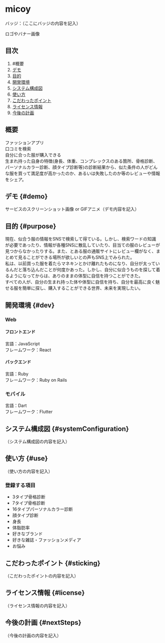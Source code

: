 # micoy
バッジ：（ここにバッジの内容を記入）

ロゴやバナー画像

## 目次
1. #概要
2. [デモ](#demo)
3. [目的](#purpose)
4. [開発環境](#dev)
5. [システム構成図](#systemConfiguration)
6. [使い方](#use)
7. [こだわったポイント](#sticking)
8. [ライセンス情報](#license)
9. [今後の計画](#nextSteps)

## 概要
ファッションアプリ<br>
口コミを検索<br>
自分に合った服が購入できる<br>
生まれ持った自身の特徴(身長、体重、コンプレックスのある箇所、骨格診断、パーソナルカラー診断、顔タイプ診断等)の診断結果から、似た条件の人がどんな服を買って満足度が高かったのか、あるいは失敗したのか等のレビューや情報をシェア。

## デモ {#demo}
サービスのスクリーンショット画像 or GIFアニメ（デモ内容を記入）

## 目的 {#purpose}
現在、似合う服の情報をSNSで検索して得ている。しかし、検索ワードの知識が必要であったり、情報が各種SNSに散乱していたり、目当ての服のレビューが見つからなかったりする。また、とある服の通販サイトにレビュー欄がなく、まとめて見ることができる場所が欲しいとの声もSNS上でみられた。<br>
私は、以前買った服を着たらマネキンとかけ離れたものになり、自分が太っているんだと落ち込んだことが何度かあった。しかし、自分に似合うものを探して着るようになってからは、ありのままの体型に自信を持つことができた。<br>
すべての人が、自分の生まれ持った体や体型に自信を持ち、自分を最高に良く魅せる服を簡単に探し、購入することができる世界、未来を実現したい。

## 開発環境 {#dev}
### Web
#### フロントエンド
言語：JavaScript<br>
フレームワーク：React
#### バックエンド
言語：Ruby<br>
フレームワーク：Ruby on Rails
### モバイル
言語：Dart<br>
フレームワーク：Flutter

## システム構成図 {#systemConfiguration}
（システム構成図の内容を記入）

## 使い方 {#use}
（使い方の内容を記入）

### 登録する項目
- 3タイプ骨格診断
- 7タイプ骨格診断
- 16タイプパーソナルカラー診断
- 顔タイプ診断
- 身長
- 体脂肪率
- 好きなブランド
- 好きな雑誌・ファッションメディア
- お悩み

## こだわったポイント {#sticking}
（こだわったポイントの内容を記入）

## ライセンス情報 {#license}
（ライセンス情報の内容を記入）

## 今後の計画 {#nextSteps}
（今後の計画の内容を記入）
